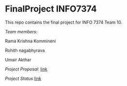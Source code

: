 # FinalProject INFO7374
This repo contains the final project for INFO 7374 Team 10.

*Team members:*

Rama Krishna Kommineni

Rohith nagabhyrava

Umair Akthar

*Project Proposal:*
[link](https://codelabs-preview.appspot.com/?file_id=1mF2DDDvPCMcGwLfEOXnk8GkwWnRzFNjz8XCCa5WUiwY#0)

*Project Status*
[link](https://codelabs-preview.appspot.com/?file_id=1Vcd4KSypKrCZveVe_Jh-kX6mJSeof-BP1q6mGoAvmkQ#0)
